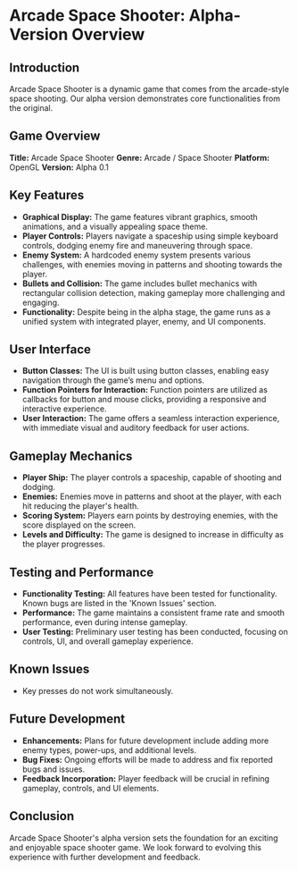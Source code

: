 # Arcade Space Shooter: Alpha-Version Overview

## Introduction
Arcade Space Shooter is a dynamic game that comes from the arcade-style space shooting. Our alpha version demonstrates core functionalities from the original.

## Game Overview
**Title:** Arcade Space Shooter
**Genre:** Arcade / Space Shooter
**Platform:** OpenGL
**Version:** Alpha 0.1

## Key Features
- **Graphical Display:** The game features vibrant graphics, smooth animations, and a visually appealing space theme.
- **Player Controls:** Players navigate a spaceship using simple keyboard controls, dodging enemy fire and maneuvering through space.
- **Enemy System:** A hardcoded enemy system presents various challenges, with enemies moving in patterns and shooting towards the player.
- **Bullets and Collision:** The game includes bullet mechanics with rectangular collision detection, making gameplay more challenging and engaging.
- **Functionality:** Despite being in the alpha stage, the game runs as a unified system with integrated player, enemy, and UI components.

## User Interface
- **Button Classes:** The UI is built using button classes, enabling easy navigation through the game’s menu and options.
- **Function Pointers for Interaction:** Function pointers are utilized as callbacks for button and mouse clicks, providing a responsive and interactive experience.
- **User Interaction:** The game offers a seamless interaction experience, with immediate visual and auditory feedback for user actions.

## Gameplay Mechanics
- **Player Ship:** The player controls a spaceship, capable of shooting and dodging.
- **Enemies:** Enemies move in patterns and shoot at the player, with each hit reducing the player's health.
- **Scoring System:** Players earn points by destroying enemies, with the score displayed on the screen.
- **Levels and Difficulty:** The game is designed to increase in difficulty as the player progresses.

## Testing and Performance
- **Functionality Testing:** All features have been tested for functionality. Known bugs are listed in the 'Known Issues' section.
- **Performance:** The game maintains a consistent frame rate and smooth performance, even during intense gameplay.
- **User Testing:** Preliminary user testing has been conducted, focusing on controls, UI, and overall gameplay experience.

## Known Issues
- Key presses do not work simultaneously.

## Future Development
- **Enhancements:** Plans for future development include adding more enemy types, power-ups, and additional levels.
- **Bug Fixes:** Ongoing efforts will be made to address and fix reported bugs and issues.
- **Feedback Incorporation:** Player feedback will be crucial in refining gameplay, controls, and UI elements.

## Conclusion
Arcade Space Shooter's alpha version sets the foundation for an exciting and enjoyable space shooter game. We look forward to evolving this experience with further development and feedback.
